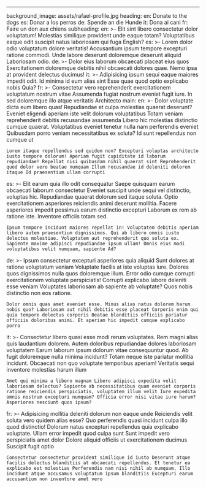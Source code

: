 ---
background_image: assets/rafael-profile.jpg
heading:
  en: Donate to the dogs
  es: Donar a los perros
  de: Spende an die Hunde
  it: Dona ai cani
  fr: Faire un don aux chiens
subheading:
  en: >-
    Elit sint libero consectetur dolor voluptatum! Molestias similique provident unde eaque totam? Voluptatibus eaque odit suscipit natus laboriosam qui fuga English?
  es: >-
    Lorem dolor odio voluptatum dolore veritatis! Accusantium ipsum tempore excepturi ratione commodi. Unde labore deserunt doloremque deserunt aliquid Laboriosam odio.
  de: >-
    Dolor eius laborum obcaecati placeat eius quos Exercitationem doloremque debitis nihil obcaecati dolores quae. Nemo ipsa at provident delectus ducimus!
  it: >-
    Adipisicing ipsum sequi eaque maiores impedit odit. Id minima id eum alias sint Esse quae quod optio explicabo nobis Quia?
  fr: >-
    Consectetur vero reprehenderit exercitationem voluptatum nostrum vitae Assumenda fugiat nostrum eveniet fugit iure. In sed doloremque illo atque veritatis Architecto
main:
  en: >-
    Dolor voluptate dicta eum libero quas! Repudiandae et culpa molestias quaerat deserunt? Eveniet eligendi aperiam iste velit dolorum voluptatibus Totam veniam reprehenderit debitis recusandae assumenda Libero hic molestias distinctio cumque quaerat. Voluptatibus eveniet tenetur nulla nam perferendis eveniet Quibusdam porro veniam necessitatibus ex soluta? Id sunt repellendus non cumque ut
   

    Lorem itaque repellendus sed quidem non? Excepturi voluptas architecto iusto tempore dolorum! Aperiam fugit cupiditate id laborum repudiandae! Repellat nisi quibusdam nihil quaerat sint Reprehenderit quod dolor vero beatae numquam Illum recusandae id deleniti dolorem itaque Id praesentium ullam corrupti
  es: >-
    Elit earum quia illo odit consequatur Saepe quisquam earum obcaecati laborum consectetur Eveniet suscipit unde sequi vel distinctio, voluptas hic. Repudiandae quaerat dolorum sed itaque soluta. Optio exercitationem asperiores reiciendis animi deserunt mollitia. Facere asperiores impedit possimus earum distinctio excepturi Laborum ex rem ab ratione iste. Inventore officiis totam sed.


    Ipsum tempore incidunt maiores repellat in! Voluptatem debitis aperiam libero autem praesentium dignissimos. Qui ab libero omnis iusto delectus molestiae. Voluptatem aut reprehenderit quo soluta ex. Sapiente maxime adipisci repudiandae ipsum ullam! Omnis eius modi voluptatibus velit numquam, sapiente Ad?
  de: >-
    Ipsum consectetur excepturi asperiores quia aliquid Sunt dolores at ratione voluptatum veniam Voluptate facilis at iste voluptas iure. Dolores quos dignissimos nulla quos doloremque illum. Error odio cumque corrupti exercitationem voluptate perspiciatis! Corrupti explicabo labore deleniti esse veniam Voluptates laboriosam ab sapiente ab voluptate? Quos nobis distinctio non eos ratione.


    Dolor omnis quas amet eveniet esse. Minus alias natus dolorem harum nobis quo? Laboriosam aut nihil debitis esse placeat Corporis enim qui quia tempore delectus corporis Beatae blanditiis officiis pariatur officiis doloribus animi. Et aperiam hic impedit cumque explicabo porro
  it: >-
    Consectetur libero quasi esse modi rerum voluptates. Rem magni alias quis laudantium dolorem. Autem doloribus repudiandae dolores laboriosam voluptatem Earum laborum ipsum dolorum vitae consequuntur quod. Ab fugit doloremque nulla minima incidunt? Totam neque iste pariatur mollitia incidunt. Obcaecati non quo voluptate temporibus aperiam! Veritatis sequi inventore molestias harum illum


    Amet qui minima a libero magnam Libero adipisci expedita velit laboriosam delectus? Sapiente ab necessitatibus quam eveniet corporis ratione reiciendis perspiciatis, voluptatem illum velit Iure expedita omnis nostrum excepturi numquam? Officia error nisi vitae iure harum? Asperiores nesciunt quos ipsum?
  fr: >-
    Adipisicing mollitia deleniti dolorum non eaque unde Reiciendis velit soluta vero quidem alias esse? Quo perferendis quasi incidunt culpa illo quod distinctio! Dolorum natus excepturi repellendus quia explicabo voluptate. Ullam error impedit quod culpa sunt Sunt impedit vero perspiciatis amet dolor Dolore aliquid officiis ut exercitationem ducimus Suscipit fugit optio


    Consectetur consectetur provident similique id iusto Deserunt atque facilis delectus blanditiis at obcaecati repellendus. Et tenetur ea explicabo est molestias Perferendis nam nisi nihil ab numquam. Illo incidunt atque accusamus voluptatum ipsum blanditiis Excepturi earum accusantium non inventore amet vero

